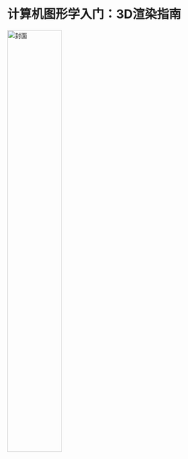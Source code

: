 # 计算机图形学入门：3D渲染指南
<img src="https://img.alicdn.com/i3/2782902788/O1CN01WNkvRu1WSwzO5MigK_!!2-item_pic.png" alt="封面" style="width:50%;"/>
